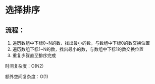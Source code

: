# 选择排序

## 流程：
1. 遍历数组中下标0~N的数，找出最小的数，与数组中下标0的数交换位置
2. 遍历数组下标1~N的数，找出最小的数，与数组中下标1的数交换位置
3. 重复步骤直至排序完成

时间复杂度：O(N2)

额外空间复杂度：O(1)